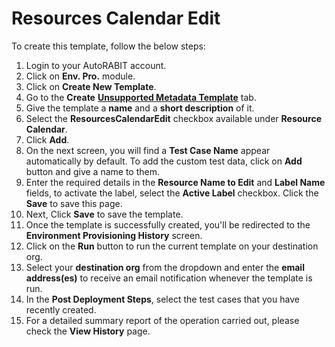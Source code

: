 # Resources Calendar Edit

To create this template, follow the below steps:

1. Login to your AutoRABIT account.
2. Click on **Env. Pro.** module.
3. Click on **Create New Template**.
4. Go to the **Create** [**Unsupported Metadata Template**](../) tab.
5. Give the template a **name** and a **short description** of it.
6. Select the **ResourcesCalendarEdit** checkbox available under **Resource Calendar**.
7. Click **Add**.
8. On the next screen, you will find a **Test Case Name** appear automatically by default. To add the custom test data, click on **Add** button and give a name to them.&#x20;
9. Enter the required details in the **Resource Name to Edit** and **Label Name** fields, to activate the label, select the **Active Label** checkbox. Click the **Save** to save this page.
10. Next, Click **Save** to save the template.
11. Once the template is successfully created, you'll be redirected to the **Environment Provisioning History** screen.
12. Click on the **Run** button to run the current template on your destination org.
13. Select your **destination org** from the dropdown and enter the **email address(es)** to receive an email notification whenever the template is run.
14. In the **Post Deployment Steps**, select the test cases that you have recently created.&#x20;
15. For a detailed summary report of the operation carried out, please check the **View History** page.

